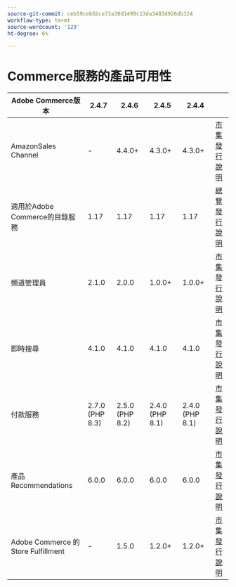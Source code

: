 ```yaml
---
source-git-commit: ceb59ceb5bce73a30d1499c13da3483d926db324
workflow-type: tm+mt
source-wordcount: '129'
ht-degree: 6%

---
```

# Commerce服務的產品可用性


<table style="table-layout:auto">
  <thead>
    <tr>
      <th>Adobe Commerce版本</th>
      <th>2.4.7</th>
      <th>2.4.6</th>
      <th>2.4.5</th>
      <th>2.4.4</th>
      <th></th>
    </tr>
  </thead>
  <tbody>
      <tr>
          <td>AmazonSales Channel</td>
          <td>-</td>
          <td>4.4.0+</td>
          <td>4.3.0+</td>
          <td>4.3.0+</td>
          <td>
              <a href="https://commercemarketplace.adobe.com/magento-module-amazon.html">市集</a><br/>
              <a href="https://experienceleague.adobe.com/docs/commerce-channels/amazon/release-notes.html">發行說明</a><br/>
          </td>
      </tr>
      <tr>
          <td>適用於Adobe Commerce的目錄服務</td>
          <td>1.17</td>
          <td>1.17</td>
          <td>1.17</td>
          <td>1.17</td>
          <td>
              <a href="https://experienceleague.adobe.com/docs/commerce-merchant-services/catalog-service/guide-overview.html">總覽</a><br/>
              <a href="https://experienceleague.adobe.com/docs/commerce-merchant-services/catalog-service/release-notes.html">發行說明</a><br/>
          </td>
      </tr>
      <tr>
          <td>頻道管理員</td>
          <td>2.1.0</td>
          <td>2.0.0</td>
          <td>1.0.0+</td>
          <td>1.0.0+</td>
          <td>
              <a href="https://commercemarketplace.adobe.com/magento-channel-manager.html">市集</a><br/>
              <a href="https://experienceleague.adobe.com/docs/commerce-channels/channel-manager/release-notes.html">發行說明</a><br/>
          </td>
      </tr>
      <tr>
          <td>即時搜尋</td>
          <td>4.1.0</td>
          <td>4.1.0</td>
          <td>4.1.0</td>
          <td>4.1.0</td>
          <td>
              <a href="https://commercemarketplace.adobe.com/magento-live-search.html">市集</a><br/>
              <a href="https://experienceleague.adobe.com/docs/commerce-merchant-services/live-search/release-notes.html">發行說明</a><br/>
          </td>
      </tr>
      <tr>
          <td>付款服務</td>
          <td>2.7.0 (PHP 8.3)</td>
          <td>2.5.0 (PHP 8.2)</td>
          <td>2.4.0 (PHP 8.1)</td>
          <td>2.4.0 (PHP 8.1)</td>
          <td>
              <a href="https://commercemarketplace.adobe.com/magento-payment-services.html">市集</a><br/>
              <a href="https://experienceleague.adobe.com/docs/commerce-merchant-services/payment-services/release-notes.html">發行說明</a><br/>
          </td>
      </tr>
      <tr>
          <td>產品Recommendations</td>
          <td>6.0.0</td>
          <td>6.0.0</td>
          <td>6.0.0</td>
          <td>6.0.0</td>
          <td>
              <a href="https://commercemarketplace.adobe.com/magento-product-recommendations.html">市集</a><br/>
              <a href="https://experienceleague.adobe.com/docs/commerce-merchant-services/product-recommendations/release-notes.html">發行說明</a><br/>
          </td>
      </tr>
      <tr>
          <td>Adobe Commerce 的 Store Fulfillment</td>
          <td>-</td>
          <td>1.5.0</td>
          <td>1.2.0+</td>
          <td>1.2.0+</td>
          <td>
              <a href="https://commercemarketplace.adobe.com/store-fulfillment-magento-walmart.html">市集</a><br/>
              <a href="https://experienceleague.adobe.com/docs/commerce-merchant-services/store-fulfillment/release-notes.html">發行說明</a><br/>
          </td>
      </tr>
  </tbody>
</table>
